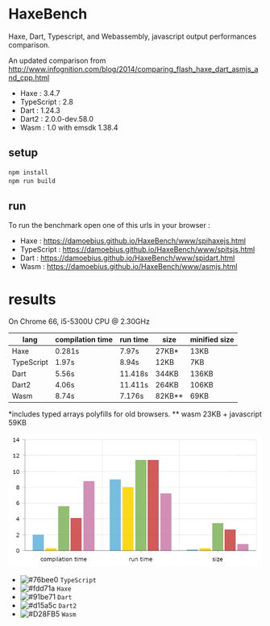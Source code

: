# HaxeBench
Haxe, Dart, Typescript, and Webassembly, javascript output performances comparison.

An updated comparison from http://www.infognition.com/blog/2014/comparing_flash_haxe_dart_asmjs_and_cpp.html

- Haxe : 3.4.7
- TypeScript : 2.8
- Dart : 1.24.3
- Dart2 : 2.0.0-dev.58.0
- Wasm : 1.0 with emsdk 1.38.4

## setup

```bash
npm install
npm run build
```

## run

To run the benchmark open one of this urls in your browser :

- Haxe : https://damoebius.github.io/HaxeBench/www/spihaxejs.html
- TypeScript : https://damoebius.github.io/HaxeBench/www/spitsjs.html
- Dart : https://damoebius.github.io/HaxeBench/www/spidart.html
- Wasm : https://damoebius.github.io/HaxeBench/www/asmjs.html


# results

On Chrome 66, i5-5300U CPU @ 2.30GHz

| lang  | compilation time | run time | size | minified size |
| ------------- | ------------- |------------- |------------- |------------- |
| Haxe  | 0.281s  | 7.97s  | 27KB*  | 13KB  |
| TypeScript  | 1.97s  | 8.94s  | 12KB  | 7KB |
| Dart  | 5.56s  | 11.418s  | 344KB  | 136KB |
| Dart2  | 4.06s  | 11.411s  | 264KB  | 106KB |
| Wasm  | 8.74s  | 7.176s  | 82KB**  | 69KB |

\*includes typed arrays polyfills for old browsers.
\** wasm 23KB + javascript 59KB

![result](/docs/result.png)
- ![#76bee0](https://placehold.it/15/76bee0/000000?text=+) `TypeScript`
- ![#fdd71a](https://placehold.it/15/fdd71a/000000?text=+) `Haxe`
- ![#91be71](https://placehold.it/15/91be71/000000?text=+) `Dart`
- ![#d15a5c](https://placehold.it/15/d15a5c/000000?text=+) `Dart2`
- ![#D28FB5](https://placehold.it/15/D28FB5/000000?text=+) `Wasm`

